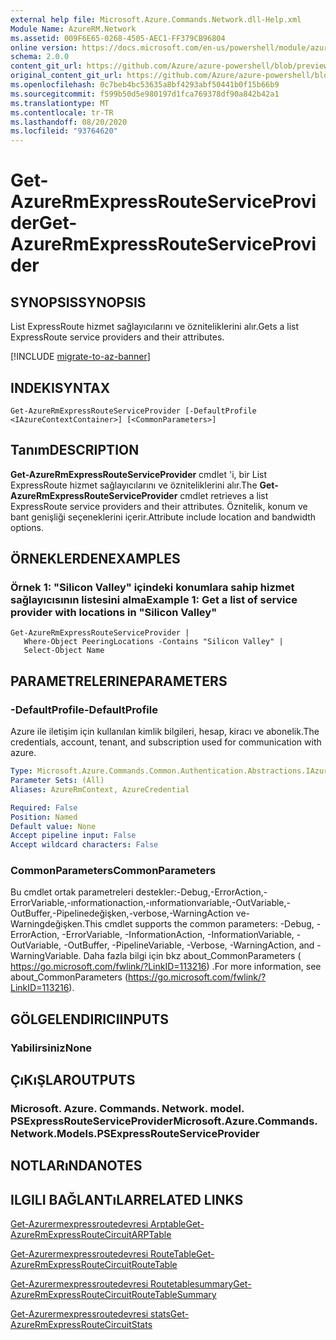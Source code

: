 ```yaml
---
external help file: Microsoft.Azure.Commands.Network.dll-Help.xml
Module Name: AzureRM.Network
ms.assetid: 009F6E65-0268-4505-AEC1-FF379CB96804
online version: https://docs.microsoft.com/en-us/powershell/module/azurerm.network/get-azurermexpressrouteserviceprovider
schema: 2.0.0
content_git_url: https://github.com/Azure/azure-powershell/blob/preview/src/ResourceManager/Network/Commands.Network/help/Get-AzureRmExpressRouteServiceProvider.md
original_content_git_url: https://github.com/Azure/azure-powershell/blob/preview/src/ResourceManager/Network/Commands.Network/help/Get-AzureRmExpressRouteServiceProvider.md
ms.openlocfilehash: 0c7beb4bc53635a8bf4293abf50441b0f15b66b9
ms.sourcegitcommit: f599b50d5e980197d1fca769378df90a842b42a1
ms.translationtype: MT
ms.contentlocale: tr-TR
ms.lasthandoff: 08/20/2020
ms.locfileid: "93764620"
---
```

# <span data-ttu-id="b68da-101">Get-AzureRmExpressRouteServiceProvider</span><span class="sxs-lookup"><span data-stu-id="b68da-101">Get-AzureRmExpressRouteServiceProvider</span></span>

## <span data-ttu-id="b68da-102">SYNOPSIS</span><span class="sxs-lookup"><span data-stu-id="b68da-102">SYNOPSIS</span></span>
<span data-ttu-id="b68da-103">List ExpressRoute hizmet sağlayıcılarını ve özniteliklerini alır.</span><span class="sxs-lookup"><span data-stu-id="b68da-103">Gets a list ExpressRoute service providers and their attributes.</span></span>

[!INCLUDE [migrate-to-az-banner](../../includes/migrate-to-az-banner.md)]

## <span data-ttu-id="b68da-104">INDEKI</span><span class="sxs-lookup"><span data-stu-id="b68da-104">SYNTAX</span></span>

```
Get-AzureRmExpressRouteServiceProvider [-DefaultProfile <IAzureContextContainer>] [<CommonParameters>]
```

## <span data-ttu-id="b68da-105">Tanım</span><span class="sxs-lookup"><span data-stu-id="b68da-105">DESCRIPTION</span></span>
<span data-ttu-id="b68da-106">**Get-AzureRmExpressRouteServiceProvider** cmdlet 'i, bir List ExpressRoute hizmet sağlayıcılarını ve özniteliklerini alır.</span><span class="sxs-lookup"><span data-stu-id="b68da-106">The **Get-AzureRmExpressRouteServiceProvider** cmdlet retrieves a list ExpressRoute service providers and their attributes.</span></span> <span data-ttu-id="b68da-107">Öznitelik, konum ve bant genişliği seçeneklerini içerir.</span><span class="sxs-lookup"><span data-stu-id="b68da-107">Attribute include location and bandwidth options.</span></span>

## <span data-ttu-id="b68da-108">ÖRNEKLERDEN</span><span class="sxs-lookup"><span data-stu-id="b68da-108">EXAMPLES</span></span>

### <span data-ttu-id="b68da-109">Örnek 1: "Silicon Valley" içindeki konumlara sahip hizmet sağlayıcısının listesini alma</span><span class="sxs-lookup"><span data-stu-id="b68da-109">Example 1: Get a list of service provider with locations in "Silicon Valley"</span></span>
```
Get-AzureRmExpressRouteServiceProvider |
   Where-Object PeeringLocations -Contains "Silicon Valley" |
   Select-Object Name
```

## <span data-ttu-id="b68da-110">PARAMETRELERINE</span><span class="sxs-lookup"><span data-stu-id="b68da-110">PARAMETERS</span></span>

### <span data-ttu-id="b68da-111">-DefaultProfile</span><span class="sxs-lookup"><span data-stu-id="b68da-111">-DefaultProfile</span></span>
<span data-ttu-id="b68da-112">Azure ile iletişim için kullanılan kimlik bilgileri, hesap, kiracı ve abonelik.</span><span class="sxs-lookup"><span data-stu-id="b68da-112">The credentials, account, tenant, and subscription used for communication with azure.</span></span>

```yaml
Type: Microsoft.Azure.Commands.Common.Authentication.Abstractions.IAzureContextContainer
Parameter Sets: (All)
Aliases: AzureRmContext, AzureCredential

Required: False
Position: Named
Default value: None
Accept pipeline input: False
Accept wildcard characters: False
```

### <span data-ttu-id="b68da-113">CommonParameters</span><span class="sxs-lookup"><span data-stu-id="b68da-113">CommonParameters</span></span>
<span data-ttu-id="b68da-114">Bu cmdlet ortak parametreleri destekler:-Debug,-ErrorAction,-ErrorVariable,-ınformationaction,-ınformationvariable,-OutVariable,-OutBuffer,-Pipelinedeğişken,-verbose,-WarningAction ve-Warningdeğişken.</span><span class="sxs-lookup"><span data-stu-id="b68da-114">This cmdlet supports the common parameters: -Debug, -ErrorAction, -ErrorVariable, -InformationAction, -InformationVariable, -OutVariable, -OutBuffer, -PipelineVariable, -Verbose, -WarningAction, and -WarningVariable.</span></span> <span data-ttu-id="b68da-115">Daha fazla bilgi için bkz about_CommonParameters ( https://go.microsoft.com/fwlink/?LinkID=113216) .</span><span class="sxs-lookup"><span data-stu-id="b68da-115">For more information, see about_CommonParameters (https://go.microsoft.com/fwlink/?LinkID=113216).</span></span>

## <span data-ttu-id="b68da-116">GÖLGELENDIRICI</span><span class="sxs-lookup"><span data-stu-id="b68da-116">INPUTS</span></span>

### <span data-ttu-id="b68da-117">Yabilirsiniz</span><span class="sxs-lookup"><span data-stu-id="b68da-117">None</span></span>

## <span data-ttu-id="b68da-118">ÇıKıŞLAR</span><span class="sxs-lookup"><span data-stu-id="b68da-118">OUTPUTS</span></span>

### <span data-ttu-id="b68da-119">Microsoft. Azure. Commands. Network. model. PSExpressRouteServiceProvider</span><span class="sxs-lookup"><span data-stu-id="b68da-119">Microsoft.Azure.Commands.Network.Models.PSExpressRouteServiceProvider</span></span>

## <span data-ttu-id="b68da-120">NOTLARıNDA</span><span class="sxs-lookup"><span data-stu-id="b68da-120">NOTES</span></span>

## <span data-ttu-id="b68da-121">ILGILI BAĞLANTıLAR</span><span class="sxs-lookup"><span data-stu-id="b68da-121">RELATED LINKS</span></span>

[<span data-ttu-id="b68da-122">Get-Azurermexpressroutedevresi Arptable</span><span class="sxs-lookup"><span data-stu-id="b68da-122">Get-AzureRmExpressRouteCircuitARPTable</span></span>](Get-AzureRmExpressRouteCircuitARPTable.md)

[<span data-ttu-id="b68da-123">Get-Azurermexpressroutedevresi RouteTable</span><span class="sxs-lookup"><span data-stu-id="b68da-123">Get-AzureRmExpressRouteCircuitRouteTable</span></span>](Get-AzureRmExpressRouteCircuitRouteTable.md)

[<span data-ttu-id="b68da-124">Get-Azurermexpressroutedevresi Routetablesummary</span><span class="sxs-lookup"><span data-stu-id="b68da-124">Get-AzureRmExpressRouteCircuitRouteTableSummary</span></span>](Get-AzureRmExpressRouteCircuitRouteTableSummary.md)

[<span data-ttu-id="b68da-125">Get-Azurermexpressroutedevresi stats</span><span class="sxs-lookup"><span data-stu-id="b68da-125">Get-AzureRmExpressRouteCircuitStats</span></span>](Get-AzureRmExpressRouteCircuitStats.md)
